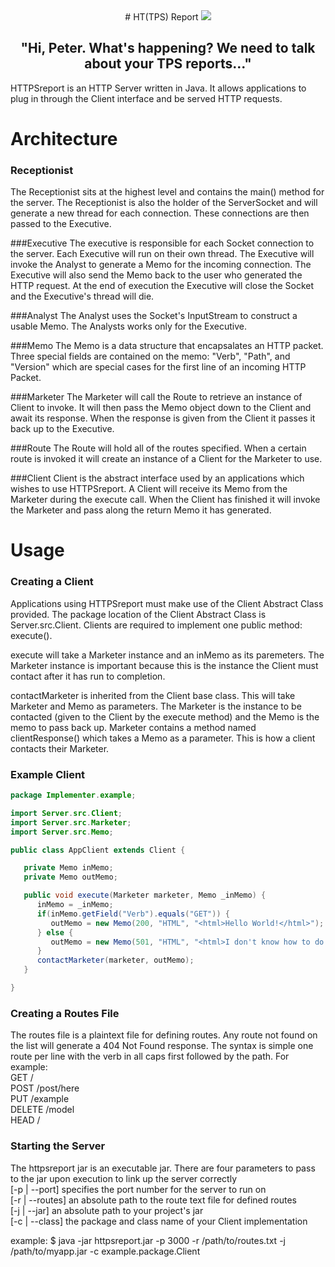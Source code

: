 <center>
# HT(TPS) Report

<img src="http://cf.drafthouse.com/_uploads/galleries/2164/office-space-copier.jpg" />

## "Hi, Peter. What's happening? We need to talk about your TPS reports..."
</center>

HTTPSreport is an HTTP Server written in Java. It allows applications to plug in through the Client interface and be served HTTP requests.

# Architecture
### Receptionist
The Receptionist sits at the highest level and contains the main() method for the server. The Receptionist is also the holder of the ServerSocket and will generate a new thread for each connection. These connections are then passed to the Executive.

###Executive
The executive is responsible for each Socket connection to the server. Each Executive will run on their own thread. The Executive will invoke the Analyst to generate a Memo for the incoming connection. The Executive will also send the Memo back to the user who generated the HTTP request. At the end of execution the Executive will close the Socket and the Executive's thread will die.

###Analyst
The Analyst uses the Socket's InputStream to construct a usable Memo. The Analysts works only for the Executive.

###Memo
The Memo is a data structure that encapsalates an HTTP packet.
Three special fields are contained on the memo: "Verb", "Path", and "Version" which are special cases for the first line of an incoming HTTP Packet.

###Marketer
The Marketer will call the Route to retrieve an instance of Client to invoke. It will then pass the Memo object down to the Client and await its response. When the response is given from the Client it passes it back up to the Executive.

###Route
The Route will hold all of the routes specified. When a certain route is invoked it will create an instance of a Client for the Marketer to use.

###Client
Client is the abstract interface used by an applications which wishes to use HTTPSreport. A Client will receive its Memo from the Marketer during the execute call. When the Client has finished it will invoke the Marketer and pass along the return Memo it has generated.

# Usage
### Creating a Client
Applications using HTTPSreport must make use of the Client Abstract Class provided. The package location of the Client Abstract Class is Server.src.Client.  Clients are required to implement one public method: execute().

execute will take a Marketer instance and an inMemo as its paremeters. The Marketer instance is important because this is the instance the Client must contact after it has run to completion.

contactMarketer is inherited from the Client base class. This will take Marketer and Memo as parameters. The Marketer is the instance to be contacted (given to the Client by the execute method) and the Memo is the memo to pass back up. Marketer contains a method named clientResponse() which takes a Memo as a parameter. This is how a client contacts their Marketer.

### Example Client
``` java
package Implementer.example;

import Server.src.Client;
import Server.src.Marketer;
import Server.src.Memo;

public class AppClient extends Client {

   private Memo inMemo;
   private Memo outMemo;

   public void execute(Marketer marketer, Memo _inMemo) {
      inMemo = _inMemo;
      if(inMemo.getField("Verb").equals("GET")) {
         outMemo = new Memo(200, "HTML", "<html>Hello World!</html>");
      } else {
         outMemo = new Memo(501, "HTML", "<html>I don't know how to do that!</html>");
      }
      contactMarketer(marketer, outMemo);
   }

}
```

### Creating a Routes File
The routes file is a plaintext file for defining routes. Any route not found on the list will generate a 404 Not Found response. The syntax is simple one route per line with the verb in all caps first followed by the path. For example: <br>
GET / <br>
POST /post/here <br>
PUT /example <br>
DELETE /model <br>
HEAD / <br>

### Starting the Server
The httpsreport jar is an executable jar. There are four parameters to pass to the jar upon execution to link up the server correctly <br>
[-p | --port] specifies the port number for the server to run on <br>
[-r | --routes] an absolute path to the route text file for defined routes <br>
[-j | --jar] an absolute path to your project's jar <br>
[-c | --class] the package and class name of your Client implementation <br>

example: 
$ java -jar httpsreport.jar -p 3000 -r /path/to/routes.txt -j /path/to/myapp.jar -c example.package.Client
